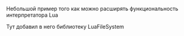 Небольшой пример того как можно расширять функциональность интерпретатора Lua

Тут добавил в него библиотеку LuaFileSystem
